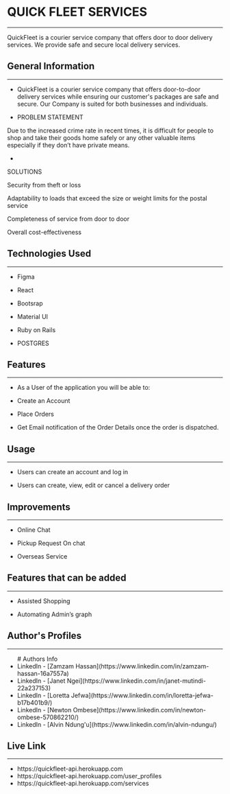 <h1>QUICK FLEET SERVICES</h1>
<hr><p>QuickFleet is a courier service company that offers door to door delivery services.
We provide safe and secure local delivery services.</p><h2><font style="vertical-align: inherit;"><font style="vertical-align: inherit;">General Information</font></font></h2>
<hr><ul>
<li>QuickFleet is a courier service company that offers door-to-door delivery services while ensuring our customer's packages are safe and secure.
Our Company is suited for both businesses and individuals.</li>
</ul><ul>
<li>PROBLEM STATEMENT</li>
</ul>
<p><font style="vertical-align: inherit;"><font style="vertical-align: inherit;">Due to the increased crime rate in recent times, it is difficult for people to shop and take their goods home safely or any other valuable items especially if they don’t have private means.</font></font></p><ul>
<li></li>
</ul>
<p>SOLUTIONS</p>
<p><font style="vertical-align: inherit;"><font style="vertical-align: inherit;">Security from theft or loss</font></font></p>
<p><font style="vertical-align: inherit;"><font style="vertical-align: inherit;">Adaptability to loads that exceed the size or weight limits for the postal service</font></font></p>
<p><font style="vertical-align: inherit;"><font style="vertical-align: inherit;">Completeness of service from door to door</font></font></p>
<p><font style="vertical-align: inherit;"><font style="vertical-align: inherit;">Overall cost-effectiveness</font></font></p><h2><font style="vertical-align: inherit;"><font style="vertical-align: inherit;">Technologies Used</font></font></h2>
<hr><ul>
<li>Figma</li>
</ul><ul>
<li>React</li>
</ul><ul>
<li>Bootsrap</li>
</ul><ul>
<li>Material UI</li>
</ul><ul>
<li>Ruby on Rails</li>
</ul><ul>
<li>POSTGRES</li>
</ul><h2><font style="vertical-align: inherit;"><font style="vertical-align: inherit;">Features</font></font></h2>
<hr><ul>
<li>As a User of the application you will be able to:</li>
</ul><ul>
<li>Create an Account</li>
</ul><ul>
<li>Place Orders</li>
</ul><ul>
<li>Get Email notification of the Order Details once the order is dispatched.</li>
</ul><h2><font style="vertical-align: inherit;"><font style="vertical-align: inherit;">Usage</font></font></h2>
<hr><ul>
<li>
<p>Users can create an account and log in</p>
</li>
<li>
<p>Users can create, view, edit or    cancel a delivery order</p>
</li>
</ul><h2><font style="vertical-align: inherit;"><font style="vertical-align: inherit;">Improvements</font></font></h2>
<hr><ul>
<li>Online Chat</li>
</ul><ul>
<li>Pickup Request On chat</li>
</ul><ul>
<li>Overseas Service</li>
</ul><h2><font style="vertical-align: inherit;"><font style="vertical-align: inherit;">Features that can be added</font></font></h2>
<hr><ul>
<li>Assisted Shopping</li>
</ul><ul>
<li>Automating Admin’s graph</li>
</ul>
</ul><h2><font style="vertical-align: inherit;"><font style="vertical-align: inherit;">Author's Profiles</font></font></h2>
<hr><ul>
  # Authors Info
  <li>LinkedIn - [Zamzam Hassan](https://www.linkedin.com/in/zamzam-hassan-16a7557a)</li>
  <li>LinkedIn - [Janet Ngei](https://www.linkedin.com/in/janet-mutindi-22a237153)</li>
  <li>LinkedIn - [Loretta Jefwa](https://www.linkedin.com/in/loretta-jefwa-b17b401b9/)</li>
  <li>LinkedIn - [Newton Ombese](https://www.linkedin.com/in/newton-ombese-570862210/)</li>
  <li>LinkedIn - [Alvin Ndung'u](https://www.linkedin.com/in/alvin-ndungu/)</li>
 </ul><ul>
</ul>
</ul><h2><font style="vertical-align: inherit;"><font style="vertical-align: inherit;">Live Link</font></font></h2>
<hr><ul>
<li>https://quickfleet-api.herokuapp.com</li>
  <li>https://quickfleet-api.herokuapp.com/user_profiles</li>
  <li>https://quickfleet-api.herokuapp.com/services</li>
 </ul><ul>
</ul>

 
